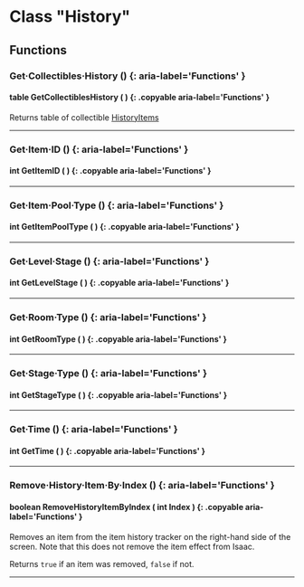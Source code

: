 # Class "History"

## Functions

### Get·Collectibles·History () {: aria-label='Functions' }
#### table GetCollectiblesHistory ( ) {: .copyable aria-label='Functions' }
Returns table of collectible [HistoryItems](HistoryItem.md)

___
### Get·Item·ID () {: aria-label='Functions' }
#### int GetItemID ( ) {: .copyable aria-label='Functions' }

___
### Get·Item·Pool·Type () {: aria-label='Functions' }
#### int GetItemPoolType ( ) {: .copyable aria-label='Functions' }

___
### Get·Level·Stage () {: aria-label='Functions' }
#### int GetLevelStage ( ) {: .copyable aria-label='Functions' }

___
### Get·Room·Type () {: aria-label='Functions' }
#### int GetRoomType ( ) {: .copyable aria-label='Functions' }

___
### Get·Stage·Type () {: aria-label='Functions' }
#### int GetStageType ( ) {: .copyable aria-label='Functions' }

___
### Get·Time () {: aria-label='Functions' }
#### int GetTime ( ) {: .copyable aria-label='Functions' }

___

### Remove·History·Item·By·Index () {: aria-label='Functions' }
#### boolean RemoveHistoryItemByIndex ( int Index ) {: .copyable aria-label='Functions' }
Removes an item from the item history tracker on the right-hand side of the screen. Note that this does not remove the item effect from Isaac.

Returns `true` if an item was removed, `false` if not.

___